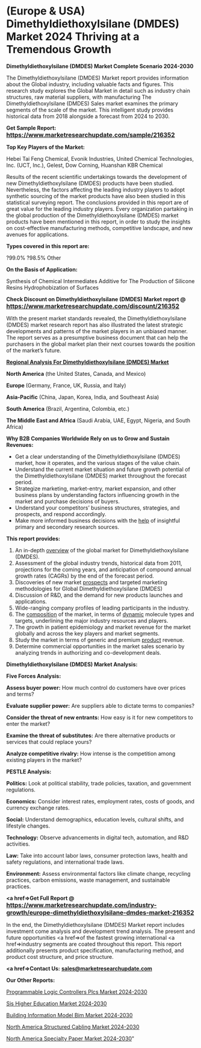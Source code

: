 # (Europe & USA) Dimethyldiethoxylsilane (DMDES) Market 2024 Thriving at a Tremendous Growth

<strong>Dimethyldiethoxylsilane (DMDES) Market Complete Scenario 2024-2030</strong>

The Dimethyldiethoxylsilane (DMDES) Market report provides information about the Global industry, including valuable facts and figures. This research study explores the Global Market in detail such as industry chain structures, raw material suppliers, with manufacturing The Dimethyldiethoxylsilane (DMDES) Sales market examines the primary segments of the scale of the market. This intelligent study provides historical data from 2018 alongside a forecast from 2024 to 2030.

<strong>Get Sample Report: <a href=https://www.marketresearchupdate.com/sample/216352><font size=3 color=#0000ff>https://www.marketresearchupdate.com/sample/216352</font></a></strong>

<strong>Top Key Players of the Market:</strong>

Hebei Tai Feng Chemical, Evonik Industries, United Chemical Technologies, Inc. (UCT, Inc.), Gelest, Dow Corning, Huanshan KBR Chemical

Results of the recent scientific undertakings towards the development of new Dimethyldiethoxylsilane (DMDES) products have been studied. Nevertheless, the factors affecting the leading industry players to adopt synthetic sourcing of the market products have also been studied in this statistical surveying report. The conclusions provided in this report are of great value for the leading industry players. Every organization partaking in the global production of the Dimethyldiethoxylsilane (DMDES) market products have been mentioned in this report, in order to study the insights on cost-effective manufacturing methods, competitive landscape, and new avenues for applications.

<strong>Types covered in this report are: </strong>

?99.0%
?98.5%
Other

<strong>On the Basis of Application:</strong>

Synthesis of Chemical Intermediates
Additive for The Production of Silicone Resins
Hydrophobization of Surfaces

<strong>Check Discount on Dimethyldiethoxylsilane (DMDES) Market report @ <a href=https://www.marketresearchupdate.com/discount/216352><font size=3 color=#0000ff>https://www.marketresearchupdate.com/discount/216352</font></a></strong>

With the present market standards revealed, the Dimethyldiethoxylsilane (DMDES) market research report has also illustrated the latest strategic developments and patterns of the market players in an unbiased manner. The report serves as a presumptive business document that can help the purchasers in the global market plan their next courses towards the position of the market’s future.

<strong><u><b>Regional Analysis For Dimethyldiethoxylsilane (DMDES) Market</b></u></strong>

<strong><b>North America</b></strong> (the United States, Canada, and Mexico)

<strong><b>Europe </b></strong>(Germany, France, UK, Russia, and Italy)

<strong><b>Asia-Pacific</b></strong> (China, Japan, Korea, India, and Southeast Asia)

<strong><b>South America</b></strong> (Brazil, Argentina, Colombia, etc.)

<strong><b>The Middle East and Africa</b></strong> (Saudi Arabia, UAE, Egypt, Nigeria, and South Africa)

<strong>Why B2B Companies Worldwide Rely on us to Grow and Sustain Revenues:</strong>
<ul>
  <li>Get a clear understanding of the Dimethyldiethoxylsilane (DMDES) market, how it operates, and the various stages of the value chain.</li>
  <li>Understand the current market situation and future growth potential of the Dimethyldiethoxylsilane (DMDES) market throughout the forecast period.</li>
  <li>Strategize marketing, market-entry, market expansion, and other business plans by understanding factors influencing growth in the market and purchase decisions of buyers.</li>
  <li>Understand your competitors’ business structures, strategies, and prospects, and respond accordingly.</li>
  <li>Make more informed business decisions with the <a href=ASDF991299>help</a> of insightful primary and secondary research sources.</li>
</ul>
<strong>This report provides:</strong>
<ol>
  <li>An in-depth <a href=>overview</a> of the global market for Dimethyldiethoxylsilane (DMDES).</li>
  <li>Assessment of the global industry trends, historical data from 2011, projections for the coming years, and anticipation of compound annual growth rates (CAGRs) by the end of the forecast period.</li>
  <li>Discoveries of new market <a href=>prospects</a> and targeted marketing methodologies for Global Dimethyldiethoxylsilane (DMDES)</li>
  <li>Discussion of R&amp;D, and the demand for new products launches and applications.</li>
  <li>Wide-ranging company profiles of leading participants in the industry.</li>
  <li>The <a href=ASDF881288>composition</a> of the market, in terms of <a href=>dynamic</a> molecule types and targets, underlining the major industry resources and players.</li>
  <li>The growth in patient epidemiology and market revenue for the market globally and across the key players and market segments.</li>
  <li>Study the market in terms of generic and premium <a href=>product</a> revenue.</li>
  <li>Determine commercial opportunities in the market sales scenario by analyzing trends in authorizing and co-development deals.</li>
</ol>

<strong>Dimethyldiethoxylsilane (DMDES) Market Analysis:</strong>

<strong>Five Forces Analysis:</strong>

<strong>Assess buyer power:</strong> How much control do customers have over prices and terms?

<strong>Evaluate supplier power:</strong> Are suppliers able to dictate terms to companies?

<strong>Consider the threat of new entrants:</strong> How easy is it for new competitors to enter the market?

<strong>Examine the threat of substitutes:</strong> Are there alternative products or services that could replace yours?

<strong>Analyze competitive rivalry:</strong> How intense is the competition among existing players in the market?

<strong>PESTLE Analysis:</strong>

<strong>Politics:</strong> Look at political stability, trade policies, taxation, and government regulations.

<strong>Economics:</strong> Consider interest rates, employment rates, costs of goods, and currency exchange rates.

<strong>Social:</strong> Understand demographics, education levels, cultural shifts, and lifestyle changes.

<strong>Technology:</strong> Observe advancements in digital tech, automation, and R&D activities.

<strong>Law:</strong> Take into account labor laws, consumer protection laws, health and safety regulations, and international trade laws.

<strong>Environment:</strong> Assess environmental factors like climate change, recycling practices, carbon emissions, waste management, and sustainable practices.

<strong><a href=>Get Full Report</a> @ <a href=https://www.marketresearchupdate.com/industry-growth/europe-dimethyldiethoxylsilane-dmdes-market-216352><font size=3 color=#0000ff>https://www.marketresearchupdate.com/industry-growth/europe-dimethyldiethoxylsilane-dmdes-market-216352</font></a></strong>

In the end, the Dimethyldiethoxylsilane (DMDES) Market report includes investment come analysis and development trend analysis. The present and future opportunities <a href=>of</a> the fastest growing international <a href=>industry</a> segments are coated throughout this report. This report additionally presents product specification, manufacturing method, and product cost structure, and price structure.

<strong><a href=><strong>Contact Us:</strong></a></strong>
<strong>sales@marketresearchupdate.com</strong>

<strong>Our Other Reports:</strong>

<a href=https://www.linkedin.com/pulse/programmable-logic-controllers-plcs-market-witness-huge>Programmable Logic Controllers Plcs Market 2024-2030</a>

<a href=https://www.linkedin.com/pulse/sis-higher-education-market-2023-remarking>Sis Higher Education Market 2024-2030</a>

<a href=https://www.linkedin.com/pulse/building-information-model-bim-market-size-trends-consumption>Building Information Model Bim Market 2024-2030</a>

<a href=https://www.linkedin.com/pulse/north-america-structured-cabling-market-2023-qepuf/>North America Structured Cabling Market 2024-2030</a>

<a href=https://www.linkedin.com/pulse/north-america-specialty-paper-market-2023-challenges-6gftf/>North America Specialty Paper Market 2024-2030</a>"
